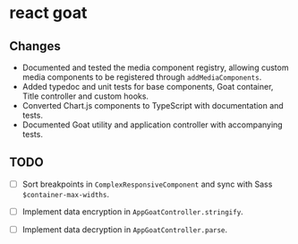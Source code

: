 # react goat

## Changes

- Documented and tested the media component registry, allowing custom media components to be registered through `addMediaComponents`.
- Added typedoc and unit tests for base components, Goat container, Title controller and custom hooks.
- Converted Chart.js components to TypeScript with documentation and tests.
- Documented Goat utility and application controller with accompanying tests.

## TODO

- [ ] Sort breakpoints in `ComplexResponsiveComponent` and sync with Sass `$container-max-widths`.
- [ ] Implement data encryption in `AppGoatController.stringify`.
- [ ] Implement data decryption in `AppGoatController.parse`.


